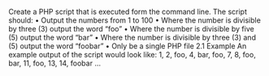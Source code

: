 Create a PHP script that is executed form the command line. The script should:
• Output the numbers from 1 to 100
• Where the number is divisible by three (3) output the word “foo”
• Where the number is divisible by five (5) output the word “bar”
• Where the number is divisible by three (3) and (5) output the word “foobar”
• Only be a single PHP file
2.1 Example
An example output of the script would look like:
1, 2, foo, 4, bar, foo, 7, 8, foo, bar, 11, foo, 13, 14, foobar ...

